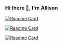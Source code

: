 ### Hi there 👋, I'm Allison



[![Readme Card](https://github-readme-stats.vercel.app/api/pin/?username=allisongrossberg&repo=Data2REDCAP)](https://github.com/allisongrossberg/Data2REDCAP)

[![Readme Card](https://github-readme-stats.vercel.app/api/pin/?username=allisongrossberg&repo=COAST-report)](https://github.com/allisongrossberg/COAST-report)

[![Readme Card](https://github-readme-stats.vercel.app/api/pin/?username=allisongrossberg&repo=COAST_image_processing)](https://github.com/allisongrossberg/COAST_image_processing)


<!--
**allisongrossberg/allisongrossberg** is a ✨ _special_ ✨ repository because its `README.md` (this file) appears on your GitHub profile.

Here are some ideas to get you started:

- 🔭 I’m currently working on ...
- 🌱 I’m currently learning ...
- 👯 I’m looking to collaborate on ...
- 🤔 I’m looking for help with ...
- 💬 Ask me about ...
- 📫 How to reach me: ...
- 😄 Pronouns: ...
- ⚡ Fun fact: ...
-->
